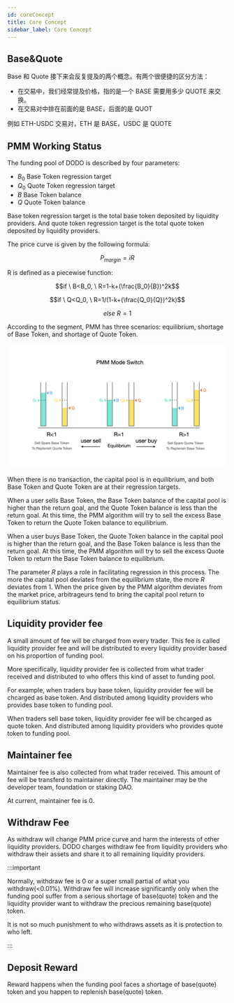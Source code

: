 ```yaml
---
id: coreConcept
title: Core Concept
sidebar_label: Core Concept
---
```


## Base&Quote

Base 和 Quote 接下来会反复提及的两个概念。有两个很便捷的区分方法：

- 在交易中，我们经常提及价格，指的是一个 BASE 需要用多少 QUOTE 来交换。
- 在交易对中排在前面的是 BASE，后面的是 QUOT

例如 ETH-USDC 交易对，ETH 是 BASE，USDC 是 QUOTE

## PMM Working Status

The funding pool of DODO is described by four parameters:

- $B_0$ Base Token regression target
- $Q_0$ Quote Token regression target
- $B$ Base Token balance
- $Q$ Quote Token balance

Base token regression target is the total base token deposited by liquidity providers. And quote token regression target is the total quote token deposited by liquidity providers.

The price curve is given by the following formula:

$$P_{margin}=iR$$

R is defined as a piecewise function:

$$if \ B<B_0, \ R=1-k+(\frac{B_0}{B})^2k$$

$$if \ Q<Q_0, \ R=1/(1-k+(\frac{Q_0}{Q})^2k)$$

$$else \ R=1$$

According to the segment, PMM has three scenarios: equilibrium, shortage of Base Token, and shortage of Quote Token.

![](../static/img/dodo_mode_switch.jpeg)

When there is no transaction, the capital pool is in equilibrium, and both Base Token and Quote Token are at their regression targets.

When a user sells Base Token, the Base Token balance of the capital pool is higher than the return goal, and the Quote Token balance is less than the return goal. At this time, the PMM algorithm will try to sell the excess Base Token to return the Quote Token balance to equilibrium.

When a user buys Base Token, the Quote Token balance in the capital pool is higher than the return goal, and the Base Token balance is less than the return goal. At this time, the PMM algorithm will try to sell the excess Quote Token to return the Base Token balance to equilibrium.

The parameter $R$ plays a role in facilitating regression in this process. The more the capital pool deviates from the equilibrium state, the more $R$ deviates from 1. When the price given by the PMM algorithm deviates from the market price, arbitrageurs tend to bring the capital pool return to equilibrium status.

## Liquidity provider fee

A small amount of fee will be charged from every trader. This fee is called liquidity provider fee and will be distributed to every liquidity provider based on his proportion of funding pool.

More specifically, liquidity provider fee is collected from what trader received and distributed to who offers this kind of asset to funding pool.

For example, when traders buy base token, liquidity provider fee will be chcarged as base token. And distributed among liquidity providers who provides base token to funding pool.

When traders sell base token, liquidity provider fee will be chcarged as quote token. And distributed among liquidity providers who provides quote token to funding pool.

## Maintainer fee

Maintainer fee is also collected from what trader received. This amount of fee will be transferd to maintainer directly. The maintainer may be the developer team, foundation or staking DAO.

At current, maintainer fee is 0.

## Withdraw Fee

As withdraw will change PMM price curve and harm the interests of other liquidity providers. DODO charges withdraw fee from liquidity providers who withdraw their assets and share it to all remaining liquidity providers.

:::important

Normally, withdraw fee is 0 or a super small partial of what you withdraw(<0.01%). Withdraw fee will increase significantly only when the funding pool suffer from a serious shortage of base(quote) token and the liquidity provider want to withdraw the precious remaining base(quote) token.

It is not so much punishment to who withdraws assets as it is protection to who left.

:::

## Deposit Reward

Reward happens when the funding pool faces a shortage of base(quote) token and you happen to replenish base(quote) token.
